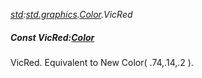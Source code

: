 _[std](../../modules/std/std-module.md):[std.graphics](../../modules/std/std-graphics.md).[Color](../../modules/std/std-graphics-color.md).VicRed_
##### Const VicRed:[Color](../../modules/std/std-graphics-color.md)
VicRed. Equivalent to New Color( .74,.14,.2 ).

